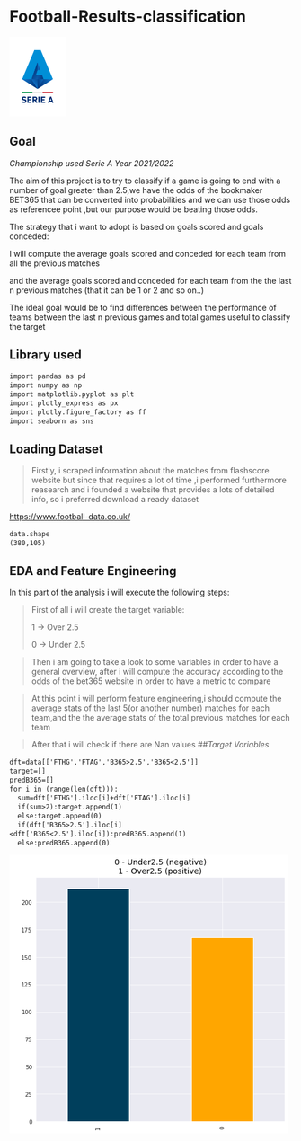 # Football-Results-classification

<img src="/images/se1113l151-serie-a-logo-lega-serie-a-european-leagues.png" width="100" >

## Goal

*Championship used Serie A Year 2021/2022*

The aim of this project is to try to classify if a game is going to end with a number of goal greater than 2.5,we have the odds of the bookmaker BET365 that can be converted into probabilities and we can use those odds as referencee point ,but our purpose would be beating those odds.

The strategy that i want to adopt is based on goals scored and goals conceded:

I will compute the average goals scored and conceded for each team from all the previous matches

and the average goals scored and conceded for each team from the the last n previous matches (that it can be 1 or 2 and so on..)

The ideal goal would be to find differences between the performance of teams between the last n previous games and total games useful to classify the target

## Library used
```
import pandas as pd
import numpy as np
import matplotlib.pyplot as plt
import plotly_express as px
import plotly.figure_factory as ff
import seaborn as sns
```

## Loading Dataset

> Firstly, i scraped  information about the matches from flashscore website but since that  requires a lot of time ,i performed furthermore reasearch and i founded a website that provides a lots of detailed info,
so i preferred download a ready dataset

https://www.football-data.co.uk/

```
data.shape
(380,105)
```
## EDA and Feature Engineering

In this part of the analysis i will execute the following steps:

>First of all i will create the target variable:
>
>1 -> Over 2.5
>
>0 -> Under 2.5

>Then i am going to take a look to some variables in order to have a general overview, after i will compute the accuracy according to the odds of the bet365 website in order to have a metric to compare

>At this point i will perform feature engineering,i should compute the average stats of the last 5(or another number) matches for each team,and the the average stats of the total previous matches for each team

>After that i will check if there are Nan values
##*Target Variables*

```
dft=data[['FTHG','FTAG','B365>2.5','B365<2.5']]
target=[]
predB365=[]
for i in (range(len(dft))):
  sum=dft['FTHG'].iloc[i]+dft['FTAG'].iloc[i]
  if(sum>2):target.append(1)
  else:target.append(0)
  if(dft['B365>2.5'].iloc[i]<dft['B365<2.5'].iloc[i]):predB365.append(1)
  else:predB365.append(0)

```

![](https://github.com/datascientist-hist/Football-Results-classification/blob/main/images/count_targettrain.png)
